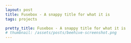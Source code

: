 ```yaml
---
layout: post
title: Fusebox - A snappy title for what it is
tags: projects

pretty_title: Fusebox - A snappy title for what it is
# thumbnail: /assets/posts/beehive-screenshot.png
---
```


